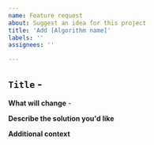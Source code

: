 ```yaml
---
name: Feature request
about: Suggest an idea for this project
title: 'Add [Algorithm name]'
labels: ''
assignees: ''

---
```


## **`Title`** -

**What will change** -
<!-- What feature do you want -->

**Describe the solution you'd like**
<!-- A clear and concise description of what you want to happen. -->

**Additional context**
<!-- Add any other context about the feature request here. -->
